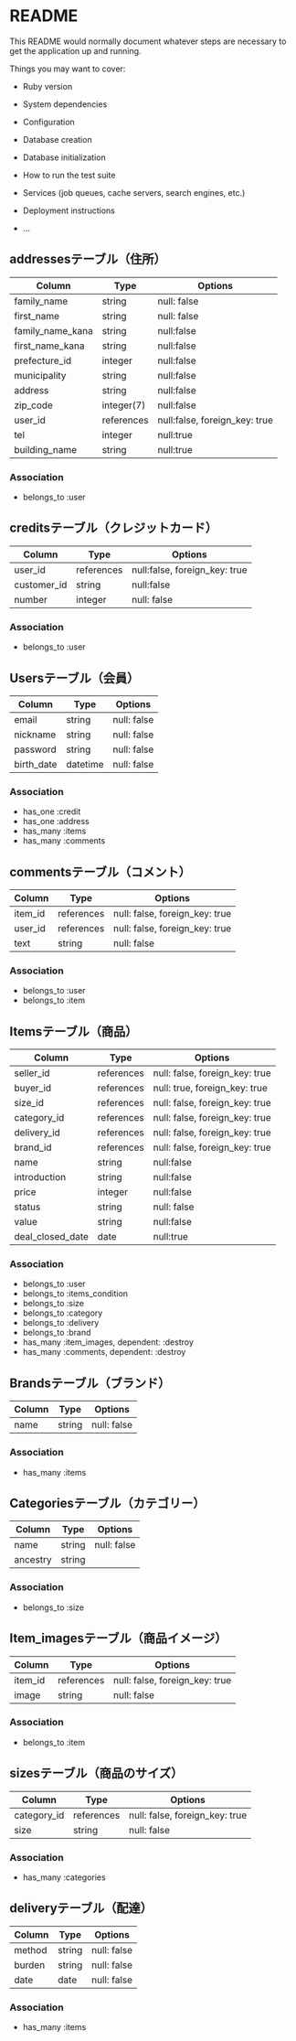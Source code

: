 # README

This README would normally document whatever steps are necessary to get the
application up and running.

Things you may want to cover:

* Ruby version

* System dependencies

* Configuration

* Database creation

* Database initialization

* How to run the test suite

* Services (job queues, cache servers, search engines, etc.)

* Deployment instructions

* ...

## addressesテーブル（住所）
|Column|Type|Options|
|------|----|-------|
|family_name|string|null: false|
|first_name|string|null: false|
|family_name_kana|string|null:false|
|first_name_kana|string|null:false|
|prefecture_id|integer|null:false|
|municipality|string|null:false|
|address|string|null:false|
|zip_code|integer(7)|null:false|
|user_id|references|null:false, foreign_key: true|
|tel|integer|null:true|
|building_name|string|null:true|

### Association
- belongs_to :user

## creditsテーブル（クレジットカード）
|Column|Type|Options|
|------|----|-------|
|user_id|references|null:false, foreign_key: true|
|customer_id|string|null:false|
|number|integer|null: false|

### Association
- belongs_to :user

## Usersテーブル（会員）
|Column|Type|Options|
|------|----|-------|
|email|string|null: false|
|nickname|string|null: false|
|password|string|null: false|
|birth_date|datetime|null: false|

### Association
- has_one :credit
- has_one :address
- has_many :items
- has_many :comments

## commentsテーブル（コメント）
|Column|Type|Options|
|------|----|-------|
|item_id|references|null: false, foreign_key: true|
|user_id|references|null: false, foreign_key: true|
|text|string|null: false|

### Association
- belongs_to :user
- belongs_to :item

## Itemsテーブル（商品）
|Column|Type|Options|
|------|----|-------|
|seller_id|references|null: false, foreign_key: true|
|buyer_id|references|null: true, foreign_key: true|
|size_id|references|null: false, foreign_key: true|
|category_id|references|null: false, foreign_key: true|
|delivery_id|references|null: false, foreign_key: true|
|brand_id|references|null: false, foreign_key: true|
|name|string|null:false|
|introduction|string|null:false|
|price|integer|null:false|
|status|string|null: false|
|value|string|null:false|
|deal_closed_date|date|null:true|

### Association
- belongs_to :user
- belongs_to :items_condition
- belongs_to :size
- belongs_to :category
- belongs_to :delivery
- belongs_to :brand
- has_many :item_images, dependent: :destroy
- has_many :comments, dependent: :destroy

## Brandsテーブル（ブランド）
|Column|Type|Options|
|------|----|-------|
|name|string|null: false|

### Association
- has_many :items

## Categoriesテーブル（カテゴリー）
|Column|Type|Options|
|------|----|-------|
|name|string|null: false|
|ancestry|string|

### Association
- belongs_to :size

## Item_imagesテーブル（商品イメージ）
|Column|Type|Options|
|------|----|-------|
|item_id|references|null: false, foreign_key: true|
|image|string|null: false|

### Association
- belongs_to :item

## sizesテーブル（商品のサイズ）
|Column|Type|Options|
|------|----|-------|
|category_id|references|null: false, foreign_key: true|
|size|string|null: false|

### Association
- has_many :categories

## deliveryテーブル（配達）
|Column|Type|Options|
|------|----|-------|
|method|string|null: false|
|burden|string|null: false|
|date|date|null: false|

### Association
- has_many :items